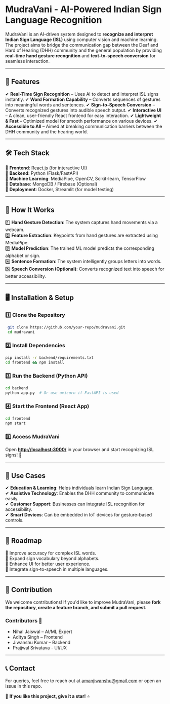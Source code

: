 # MudraVani - AI-Powered Indian Sign Language Recognition

MudraVani is an AI-driven system designed to **recognize and interpret Indian Sign Language (ISL)** using computer vision and machine learning. The project aims to bridge the communication gap between the Deaf and Hard of Hearing (DHH) community and the general population by providing **real-time hand gesture recognition** and **text-to-speech conversion** for seamless interaction.

---

## 🚀 Features

✔ **Real-Time Sign Recognition** – Uses AI to detect and interpret ISL signs instantly. ✔ **Word Formation Capability** – Converts sequences of gestures into meaningful words and sentences. ✔ **Sign-to-Speech Conversion** – Converts recognized gestures into audible speech output. ✔ **Interactive UI** – A clean, user-friendly React frontend for easy interaction. ✔ **Lightweight & Fast** – Optimized model for smooth performance on various devices. ✔ **Accessible to All** – Aimed at breaking communication barriers between the DHH community and the hearing world.

---

## 🛠 Tech Stack

🔹 **Frontend**: React.js (for interactive UI)\
🔹 **Backend**: Python (Flask/FastAPI)\
🔹 **Machine Learning**: MediaPipe, OpenCV, Scikit-learn, TensorFlow\
🔹 **Database**: MongoDB / Firebase (Optional)\
🔹 **Deployment**: Docker, Streamlit (for model testing)

---

## 🎯 How It Works

1️⃣ **Hand Gesture Detection**: The system captures hand movements via a webcam.\
2️⃣ **Feature Extraction**: Keypoints from hand gestures are extracted using MediaPipe.\
3️⃣ **Model Prediction**: The trained ML model predicts the corresponding alphabet or sign.\
4️⃣ **Sentence Formation**: The system intelligently groups letters into words.\
5️⃣ **Speech Conversion (Optional)**: Converts recognized text into speech for better accessibility.

---

## 🖥️ Installation & Setup

### 1️⃣ Clone the Repository

```bash
 git clone https://github.com/your-repo/mudravani.git
 cd mudravani
```

### 2️⃣ Install Dependencies

```bash
pip install -r backend/requirements.txt
cd frontend && npm install
```

### 3️⃣ Run the Backend (Python API)

```bash
cd backend
python app.py  # Or use uvicorn if FastAPI is used
```

### 4️⃣ Start the Frontend (React App)

```bash
cd frontend
npm start
```

### 5️⃣ Access MudraVani

Open [**http://localhost:3000/**](http://localhost:3000/) in your browser and start recognizing ISL signs! 🎉

---

## 🎯 Use Cases

✔ **Education & Learning**: Helps individuals learn Indian Sign Language.\
✔ **Assistive Technology**: Enables the DHH community to communicate easily.\
✔ **Customer Support**: Businesses can integrate ISL recognition for accessibility.\
✔ **Smart Devices**: Can be embedded in IoT devices for gesture-based controls.

---

## 📜 Roadmap

🔹 Improve accuracy for complex ISL words.\
🔹 Expand sign vocabulary beyond alphabets.\
🔹 Enhance UI for better user experience.\
🔹 Integrate sign-to-speech in multiple languages.

---

## 🤝 Contribution

We welcome contributions! If you'd like to improve MudraVani, please **fork the repository, create a feature branch, and submit a pull request.**

### Contributors 👥

- Nihal Jaiswal – AI/ML Expert
- Aditya Singh – Frontend
- Jiwanshu Kumar – Backend
- Prajjwal Srivatava - UI/UX

---

## 📞 Contact

For queries, feel free to reach out at amanjiwanshu@gmail.com or open an issue in this repo.

🌟 **If you like this project, give it a star!** ⭐

